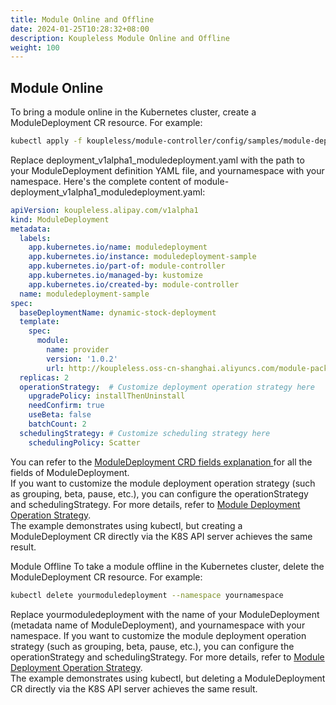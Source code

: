 ```yaml
---
title: Module Online and Offline
date: 2024-01-25T10:28:32+08:00
description: Koupleless Module Online and Offline
weight: 100
---
```



## Module Online
To bring a module online in the Kubernetes cluster, create a ModuleDeployment CR resource. For example:
```bash
kubectl apply -f koupleless/module-controller/config/samples/module-deployment_v1alpha1_moduledeployment.yaml --namespace yournamespace
```
Replace deployment_v1alpha1_moduledeployment.yaml with the path to your ModuleDeployment definition YAML file, and yournamespace with your namespace. Here's the complete content of module-deployment_v1alpha1_moduledeployment.yaml: 
```yaml
apiVersion: koupleless.alipay.com/v1alpha1
kind: ModuleDeployment
metadata:
  labels:
    app.kubernetes.io/name: moduledeployment
    app.kubernetes.io/instance: moduledeployment-sample
    app.kubernetes.io/part-of: module-controller
    app.kubernetes.io/managed-by: kustomize
    app.kubernetes.io/created-by: module-controller
  name: moduledeployment-sample
spec:
  baseDeploymentName: dynamic-stock-deployment
  template:
    spec:
      module:
        name: provider
        version: '1.0.2'
        url: http://koupleless.oss-cn-shanghai.aliyuncs.com/module-packages/stable/dynamic-provider-1.0.2-ark-biz.jar
  replicas: 2
  operationStrategy:  # Customize deployment operation strategy here
    upgradePolicy: installThenUninstall
    needConfirm: true
    useBeta: false
    batchCount: 2
  schedulingStrategy: # Customize scheduling strategy here
    schedulingPolicy: Scatter
```

You can refer to the [ModuleDeployment CRD fields explanation ](/docs/contribution-guidelines/module-controller/crd-definition)for all the fields of ModuleDeployment. <br />If you want to customize the module deployment operation strategy (such as grouping, beta, pause, etc.), you can configure the operationStrategy and schedulingStrategy. For more details, refer to [Module Deployment Operation Strategy](/docs/tutorials/module-operation/operation-and-scheduling-strategy/).<br />The example demonstrates using kubectl, but creating a ModuleDeployment CR directly via the K8S API server achieves the same result.


Module Offline
To take a module offline in the Kubernetes cluster, delete the ModuleDeployment CR resource. For example:
```bash
kubectl delete yourmoduledeployment --namespace yournamespace
```
Replace yourmoduledeployment with the name of your ModuleDeployment (metadata name of ModuleDeployment), and yournamespace with your namespace. If you want to customize the module deployment operation strategy (such as grouping, beta, pause, etc.), you can configure the operationStrategy and schedulingStrategy. For more details, refer to [Module Deployment Operation Strategy](/docs/tutorials/module-operation/operation-and-scheduling-strategy/).<br />The example demonstrates using kubectl, but deleting a ModuleDeployment CR directly via the K8S API server achieves the same result.

<br/>
<br/>
